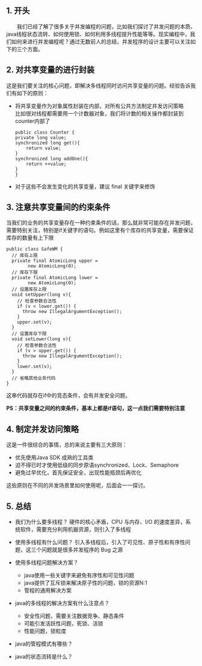 ## 1. 开头
&emsp;&emsp;我们已经了解了很多关于并发编程的问题，比如我们探讨了并发问题的本质、java线程状态流转、如何使用锁、如何利用多线程提升性能等等。现实编程中，我们如何来进行并发编程呢？通过无数前人的总结，并发程序的设计主要可以关注如下的三个方面。  

## 2. 对共享变量的进行封装  
这是我们要关注的核心问题，即解决多线程同时访问共享变量的问题。经验告诉我们有如下的原则：

* 将共享变量作为对象属性封装在内部，对所有公共方法制定并发访问策略  
  比如很对线程都需要用一个计数器对象，我们将计数的相关操作都封装到counter内部了  
  
    ```
    public class Counter {
    private long value;
    synchronized long get(){
        return value;
    }
    synchronized long addOne(){
        return ++value;
    }
    }
    ```
* 对于这些不会发生变化的共享变量，建议 final 关键字来修饰


## 3. 注意共享变量间的约束条件
当我们的业务的共享变量存在一种约束条件的话，那么就非常可能存在并发问题，需要特别关注，特别是if关键字的语句。例如这里有个库存的共享变量，需要保证库存的数量有上下限
```
public class SafeWM {
  // 库存上限
  private final AtomicLong upper =
        new AtomicLong(0);
  // 库存下限
  private final AtomicLong lower =
        new AtomicLong(0);
  // 设置库存上限
  void setUpper(long v){
    // 检查参数合法性
    if (v < lower.get()) {
      throw new IllegalArgumentException();
    }
    upper.set(v);
  }
  // 设置库存下限
  void setLower(long v){
    // 检查参数合法性
    if (v > upper.get()) {
      throw new IllegalArgumentException();
    }
    lower.set(v);
  }
  // 省略其他业务代码
}
```
这串代码就存在if中的竞态条件，会有并发安全问题。

**PS：共享变量之间的约束条件，基本上都是if语句，这一点我们需要特别注意**  


## 4. 制定并发访问策略
这是一件很综合的事情，总的来说主要有三大原则：
* 优先使用Java SDK 成熟的工具类
* 迫不得已时才使用低级的同步原语synchronized、Lock、Semaphore
* 避免过早优化，首先保证安全，出现性能瓶颈后再优化  

这些原则在不同的并发场景里如何使用呢，后面会一一探讨。

## 5. 总结
* 我们为什么要多线程？
  硬件的核心矛盾，CPU 与内存、I/O 的速度差异，系统软件，需要充分利用机器资源，则引入了多线程

* 使用多线程有什么问题？
  引入多线程后，引入了可见性、原子性和有序性问题，这三个问题就是很多并发程序的 Bug 之源

* 使用多线程问题解决方案？
  * java使用一些关键字来避免有序性和可见性问题  
  * java提供了互斥锁来解决原子性的问题，锁的资源N:1
  * 管程的通用解决方案

* java的多线程的解决方案有什么注意点？
  * 安全性问题，需要关注数据竞争、静态条件
  * 可能引发活跃性问题，死锁、活锁
  * 性能问题，锁粒度

* java的管程模式有哪些？

* java的状态流转是什么？


